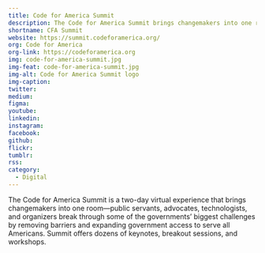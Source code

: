 ```yaml
---
title: Code for America Summit
description: The Code for America Summit brings changemakers into one room―public servants, advocates, technologists, and organizers break through some of the governments’ biggest challenges by removing barriers and expanding government access to serve all Americans.
shortname: CFA Summit
website: https://summit.codeforamerica.org/
org: Code for America
org-link: https://codeforamerica.org
img: code-for-america-summit.jpg
img-feat: code-for-america-summit.jpg
img-alt: Code for America Summit logo
img-caption: 
twitter: 
medium: 
figma: 
youtube: 
linkedin: 
instagram: 
facebook: 
github: 
flickr: 
tumblr: 
rss: 
category:
  - Digital
---
```


The Code for America Summit is a two-day virtual experience that brings changemakers into one room―public servants, advocates, technologists, and organizers break through some of the governments’ biggest challenges by removing barriers and expanding government access to serve all Americans. Summit offers dozens of keynotes, breakout sessions, and workshops.
